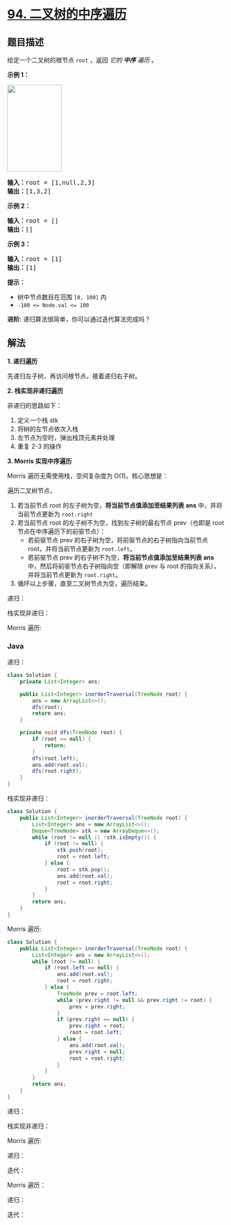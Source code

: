 # [94. 二叉树的中序遍历](https://leetcode.cn/problems/binary-tree-inorder-traversal)

## 题目描述

<p>给定一个二叉树的根节点 <code>root</code> ，返回 <em>它的 <strong>中序</strong>&nbsp;遍历</em> 。</p>

<p><strong>示例 1：</strong></p>
<img alt="" src="https://gcore.jsdelivr.net/gh/doocs/leetcode@main/solution/0000-0099/0094.Binary%20Tree%20Inorder%20Traversal/images/inorder_1.jpg" style="height: 200px; width: 125px;" />
<pre>
<strong>输入：</strong>root = [1,null,2,3]
<strong>输出：</strong>[1,3,2]
</pre>

<p><strong>示例 2：</strong></p>

<pre>
<strong>输入：</strong>root = []
<strong>输出：</strong>[]
</pre>

<p><strong>示例 3：</strong></p>

<pre>
<strong>输入：</strong>root = [1]
<strong>输出：</strong>[1]
</pre>

<p><strong>提示：</strong></p>

<ul>
	<li>树中节点数目在范围 <code>[0, 100]</code> 内</li>
	<li><code>-100 &lt;= Node.val &lt;= 100</code></li>
</ul>

<p><strong>进阶:</strong>&nbsp;递归算法很简单，你可以通过迭代算法完成吗？</p>

## 解法

**1. 递归遍历**

先递归左子树，再访问根节点，接着递归右子树。

**2. 栈实现非递归遍历**

非递归的思路如下：

1. 定义一个栈 stk
2. 将树的左节点依次入栈
3. 左节点为空时，弹出栈顶元素并处理
4. 重复 2-3 的操作

**3. Morris 实现中序遍历**

Morris 遍历无需使用栈，空间复杂度为 O(1)。核心思想是：

遍历二叉树节点，

1. 若当前节点 root 的左子树为空，**将当前节点值添加至结果列表 ans** 中，并将当前节点更新为 `root.right`
2. 若当前节点 root 的左子树不为空，找到左子树的最右节点 prev（也即是 root 节点在中序遍历下的前驱节点）：
    - 若前驱节点 prev 的右子树为空，将前驱节点的右子树指向当前节点 root，并将当前节点更新为 `root.left`。
    - 若前驱节点 prev 的右子树不为空，**将当前节点值添加至结果列表 ans** 中，然后将前驱节点右子树指向空（即解除 prev 与 root 的指向关系），并将当前节点更新为 `root.right`。
3. 循环以上步骤，直至二叉树节点为空，遍历结束。

递归：

栈实现非递归：

Morris 遍历:

### **Java**

递归：

```java
class Solution {
    private List<Integer> ans;

    public List<Integer> inorderTraversal(TreeNode root) {
        ans = new ArrayList<>();
        dfs(root);
        return ans;
    }

    private void dfs(TreeNode root) {
        if (root == null) {
            return;
        }
        dfs(root.left);
        ans.add(root.val);
        dfs(root.right);
    }
}
```

栈实现非递归：

```java
class Solution {
    public List<Integer> inorderTraversal(TreeNode root) {
        List<Integer> ans = new ArrayList<>();
        Deque<TreeNode> stk = new ArrayDeque<>();
        while (root != null || !stk.isEmpty()) {
            if (root != null) {
                stk.push(root);
                root = root.left;
            } else {
                root = stk.pop();
                ans.add(root.val);
                root = root.right;
            }
        }
        return ans;
    }
}
```

Morris 遍历:

```java
class Solution {
    public List<Integer> inorderTraversal(TreeNode root) {
        List<Integer> ans = new ArrayList<>();
        while (root != null) {
            if (root.left == null) {
                ans.add(root.val);
                root = root.right;
            } else {
                TreeNode prev = root.left;
                while (prev.right != null && prev.right != root) {
                    prev = prev.right;
                }
                if (prev.right == null) {
                    prev.right = root;
                    root = root.left;
                } else {
                    ans.add(root.val);
                    prev.right = null;
                    root = root.right;
                }
            }
        }
        return ans;
    }
}
```

递归：

栈实现非递归：

Morris 遍历:

递归：

迭代：

Morris 遍历：

递归：

迭代：
